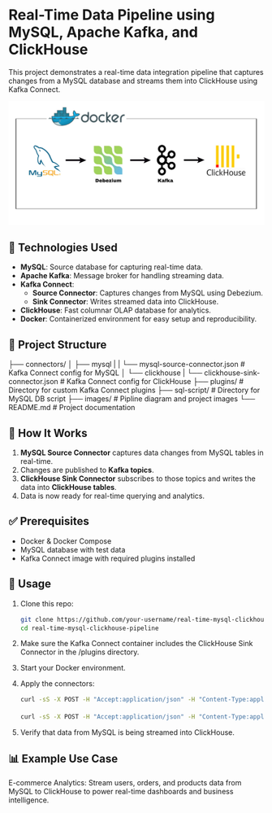 # Real-Time Data Pipeline using MySQL, Apache Kafka, and ClickHouse

This project demonstrates a real-time data integration pipeline that captures changes from a MySQL database and streams them into ClickHouse using Kafka Connect.

![Pipline diagram](images/Pipline_Diagram.jpg)

## 🔧 Technologies Used

- **MySQL**: Source database for capturing real-time data.
- **Apache Kafka**: Message broker for handling streaming data.
- **Kafka Connect**:
  - **Source Connector**: Captures changes from MySQL using Debezium.
  - **Sink Connector**: Writes streamed data into ClickHouse.
- **ClickHouse**: Fast columnar OLAP database for analytics.
- **Docker**: Containerized environment for easy setup and reproducibility.

## 📁 Project Structure

├── connectors/
│ ├── mysql 
| |     └── mysql-source-connector.json       # Kafka Connect config for MySQL
│ └── clickhouse 
|       └── clickhouse-sink-connector.json    # Kafka Connect config for ClickHouse
├── plugins/                                  # Directory for custom Kafka Connect plugins
├── sql-script/                               # Directory for MySQL DB script
├── images/                                   # Pipline diagram and project images
└── README.md                                 # Project documentation


## 🚀 How It Works

1. **MySQL Source Connector** captures data changes from MySQL tables in real-time.
2. Changes are published to **Kafka topics**.
3. **ClickHouse Sink Connector** subscribes to those topics and writes the data into **ClickHouse tables**.
4. Data is now ready for real-time querying and analytics.

## ✅ Prerequisites

- Docker & Docker Compose
- MySQL database with test data
- Kafka Connect image with required plugins installed

## 📌 Usage

1. Clone this repo:
   ```bash
   git clone https://github.com/your-username/real-time-mysql-clickhouse-pipeline.git
   cd real-time-mysql-clickhouse-pipeline

2. Make sure the Kafka Connect container includes the ClickHouse Sink Connector in the /plugins directory.

3. Start your Docker environment.

4. Apply the connectors:
   ```bash
   curl -sS -X POST -H "Accept:application/json" -H "Content-Type:application/json" \http://localhost:8083/connectors/ -d @connectors/mysql-source-connector.json | jq

   curl -sS -X POST -H "Accept:application/json" -H "Content-Type:application/json" \http://localhost:8083/connectors/ -d @connectors/clickhouse-sink-connector.json | jq

5. Verify that data from MySQL is being streamed into ClickHouse.

## 📊 Example Use Case
E-commerce Analytics: Stream users, orders, and products data from MySQL to ClickHouse to power real-time dashboards and business intelligence.

